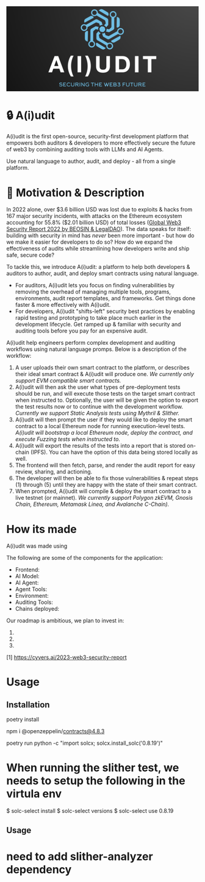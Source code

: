 <img src="./assets/aiudit-logo-full.png" width="1000">

# :lock: A(i)udit
A(i)udit is the first open-source, security-first development platform that empowers both auditors & developers to more effectively secure the future of web3 by combining auditing tools with LLMs and AI Agents. 

Use natural language to author, audit, and deploy - all from a single platform.

# :runner: Motivation & Description
In 2022 alone, over $3.6 billion USD was lost due to exploits & hacks from 167 major security incidents, with attacks on the Ethereum ecosystem accounting for 55.8% ($2.01 billion USD) of total losses ([Global Web3 Security Report 2022 by BEOSIN & LegalDAO](https://beosin.com/resources/Global_Web3_Security_Report_2022_.pdf)). The data speaks for itself: building with security in mind has *never* been more important - but how do we make it easier for developers to do so? How do we expand the effectiveness of audits while streamlining how developers write and ship safe, secure code?

To tackle this, we introduce A(i)udit: a platform to help both developers & auditors to author, audit, and deploy smart contracts using natural language. 
* For auditors, A(i)udit lets you focus on finding vulnerabilities by removing the overhead of managing multiple tools, programs, environments, audit report templates, and frameworks. Get things done faster & more effectively with A(i)udit.
* For developers, A(i)udit "shifts-left" security best practices by enabling rapid testing and prototyping to take place much earlier in the development lifecycle. Get ramped up & familiar with security and auditing tools before you pay for an expensive audit.

A(i)udit help engineers perform complex development and auditing workflows using natural language promps. Below is a description of the workflow:
1. A user uploads their own smart contract to the platform, or describes their ideal smart contract & A(i)udit will produce one. _We currently only support EVM compatible smart contracts._
2. A(i)udit will then ask the user what types of pre-deployment tests should be run, and will execute those tests on the target smart contract when instructed to. Optionally, the user will be given the option to export the test results now or to continue with the development workflow. _Currently we support Static Analysis tests using Mythril & Slither._
3. A(i)udit will then prompt the user if they would like to deploy the smart contract to a local Ethereum node for running execution-level tests. _A(i)udit will bootstrap a local Ethereum node, deploy the contract, and execute Fuzzing tests when instructed to._
4. A(i)udit will export the results of the tests into a report that is stored on-chain (IPFS). You can have the option of this data being stored locally as well.
5. The frontend will then fetch, parse, and render the audit report for easy review, sharing, and actioning.
6. The developer will then be able to fix those vulnerabilities & repeat steps (1) through (5) until they are happy with the state of their smart contract.
7. When prompted, A(i)udit will compile & deploy the smart contract to a live testnet (or mainnet). _We currently support Polygon zkEVM, Gnosis Chain, Ethereum, Metamask Linea, and Avalanche C-Chain)._

# How its made
A(i)udit was made using <TODO>

The following are some of the components for the application:
* Frontend: <TODO>
* AI Model: <TODO>
* AI Agent: <TODO>
* Agent Tools: <TODO>
* Environment: <TODO>
* Auditing Tools: <TODO>
* Chains deployed: <TODO>

Our roadmap is ambitious, we plan to invest in:
1.  <TODO>
2.  <TODO>
3.  <TODO>

[1] https://cyvers.ai/2023-web3-security-report


# Usage
## Installation
poetry install

npm i @openzeppelin/contracts@4.8.3

poetry run python -c "import solcx; solcx.install_solc('0.8.19')"

# When running the slither test, we needs to setup the following in the virtula env
$ solc-select install <version> 
$ solc-select versions
$ solc-select use 0.8.19
## Usage

# need to add slither-analyzer dependency
